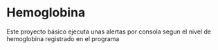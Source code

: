 # Hemoglobina
Este proyecto básico ejecuta unas alertas por consola segun el nivel de hemoglobina registrado en el programa
